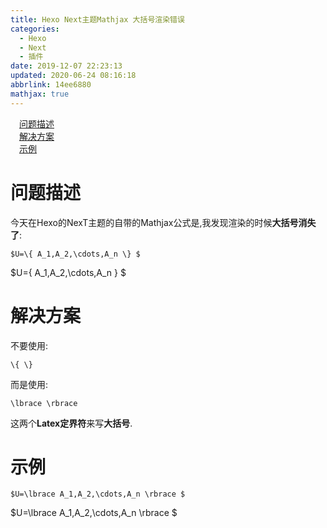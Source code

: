 ```yaml
---
title: Hexo Next主题Mathjax 大括号渲染错误
categories: 
  - Hexo
  - Next
  - 插件
date: 2019-12-07 22:23:13
updated: 2020-06-24 08:16:18
abbrlink: 14ee6880
mathjax: true
---
```

<div id='my_toc'><a href="/blog/14ee6880/#问题描述" class="header_1">问题描述</a>&nbsp;<br><a href="/blog/14ee6880/#解决方案" class="header_1">解决方案</a>&nbsp;<br><a href="/blog/14ee6880/#示例" class="header_1">示例</a>&nbsp;<br></div>
<style>.header_1{margin-left: 1em;}.header_2{margin-left: 2em;}.header_3{margin-left: 3em;}.header_4{margin-left: 4em;}.header_5{margin-left: 5em;}.header_6{margin-left: 6em;}</style>
<!--more-->
<script>if (navigator.platform.search('arm')==-1){document.getElementById('my_toc').style.display = 'none';}var e,p = document.getElementsByTagName('p');while (p.length>0) {e = p[0];e.parentElement.removeChild(e);}</script>

<!--end-->
# 问题描述
今天在Hexo的NexT主题的自带的Mathjax公式是,我发现渲染的时候**大括号消失了**:

```
$U=\{ A_1,A_2,\cdots,A_n \} $
```
$U=\{ A_1,A_2,\cdots,A_n \} $

# 解决方案
不要使用:
```
\{ \}
```
而是使用:
```
\lbrace \rbrace
```
这两个**Latex定界符**来写**大括号**.
# 示例
```
$U=\lbrace A_1,A_2,\cdots,A_n \rbrace $
```
$U=\lbrace A_1,A_2,\cdots,A_n \rbrace $
